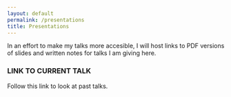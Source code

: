 ```yaml
---
layout: default
permalink: /presentations
title: Presentations
---
```

In an effort to make my talks more accesible, I will host links to PDF versions of slides and written notes for talks I am giving here. 

### LINK TO CURRENT TALK

Follow this link to look at past talks. 


